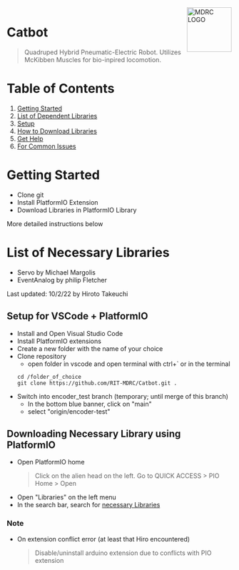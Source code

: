 <img src="https://pbs.twimg.com/profile_images/661962002/logo_400x400.png" align="right" alt="MDRC LOGO" title="MDRC LOGO" width="100">

# Catbot

> Quadruped Hybrid Pneumatic-Electric Robot. Utilizes McKibben Muscles for bio-inpired locomotion.

# Table of Contents

1. [Getting Started](#getting-started)
2. [List of Dependent Libraries](#list-of-necessary-libraries)
3. [Setup](#setup)
4. [How to Download Libraries](#downloading-necessary-library-using-platformio)
5. [Get Help](#help)
6. [For Common Issues](#note)

# Getting Started

-   Clone git
-   Install PlatformIO Extension
-   Download Libraries in PlatformIO Library

More detailed instructions below

# List of Necessary Libraries

-   Servo by Michael Margolis
-   EventAnalog by philip Fletcher

Last updated: 10/2/22 by Hiroto Takeuchi

## Setup for VSCode + PlatformIO

-   Install and Open Visual Studio Code
-   Install PlatformIO extensions
-   Create a new folder with the name of your choice
-   Clone repository
    - open folder in vscode and open terminal with ctrl+` or in the terminal
    ```
    cd /folder_of_choice
    git clone https://github.com/RIT-MDRC/Catbot.git .
    ```
-   Switch into encoder_test branch (temporary; until merge of this branch)
    -   In the bottom blue banner, click on "main"
    -   select "origin/encoder-test"

## Downloading Necessary Library using PlatformIO

-   Open PlatformIO home
    > Click on the alien head on the left.
    > Go to QUICK ACCESS > PIO Home > Open
-   Open "Libraries" on the left menu
-   In the search bar, search for [necessary Libraries](#list-of-necessary-libraries)

### Note

-   On extension conflict error (at least that Hiro encountered)
    > Disable/uninstall arduino extension due to conflicts with PIO extension
